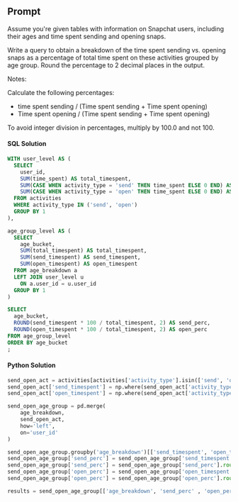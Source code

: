 
## Prompt

Assume you're given tables with information on Snapchat users, including their ages and time spent sending and opening snaps.

Write a query to obtain a breakdown of the time spent sending vs. opening snaps as a percentage of total time spent on these activities grouped by age group. Round the percentage to 2 decimal places in the output.

Notes:

Calculate the following percentages:
* time spent sending / (Time spent sending + Time spent opening)
* Time spent opening / (Time spent sending + Time spent opening)

To avoid integer division in percentages, multiply by 100.0 and not 100.


#### SQL Solution

```sql
WITH user_level AS (
  SELECT
    user_id,
    SUM(time_spent) AS total_timespent,
    SUM(CASE WHEN activity_type = 'send' THEN time_spent ELSE 0 END) AS send_timespent,
    SUM(CASE WHEN activity_type = 'open' THEN time_spent ELSE 0 END) AS open_timespent
  FROM activities
  WHERE activity_type IN ('send', 'open')
  GROUP BY 1
),

age_group_level AS (
  SELECT
    age_bucket,
    SUM(total_timespent) AS total_timespent,
    SUM(send_timespent) AS send_timespent,
    SUM(open_timespent) AS open_timespent
  FROM age_breakdown a
  LEFT JOIN user_level u
    ON a.user_id = u.user_id
  GROUP BY 1
)

SELECT
  age_bucket,
  ROUND(send_timespent * 100 / total_timespent, 2) AS send_perc,
  ROUND(open_timespent * 100 / total_timespent, 2) AS open_perc
FROM age_group_level
ORDER BY age_bucket
;
```

#### Python Solution

```python
send_open_act = activities[activities['activity_type'].isin(['send', 'open'])]
send_open_act['send_timespent'] = np.where(send_open_act['activity_type'] == 'send', time_spent, 0)
send_open_act['open_timespent'] = np.where(send_open_act['activity_type'] == 'open', time_spent, 0)

send_open_age_group = pd.merge(
    age_breakdown,
    send_open_act,
    how='left',
    on='user_id'
)

send_open_age_group.groupby('age_breakdown')[['send_timespent', 'open_timespent', 'time_spent']].sum().reset_index()
send_open_age_group['send_perc'] = send_open_age_group['send_timespent'] * 100 / send_open_age_group['time_spent'] * 100
send_open_age_group['send_perc'] = send_open_age_group['send_perc'].round(2)
send_open_age_group['open_perc'] = send_open_age_group['open_timespent'] * 100 / send_open_age_group['time_spent'] * 100
send_open_age_group['open_perc'] = send_open_age_group['open_perc'].round(2)

results = send_open_age_group[['age_breakdown', 'send_perc' , 'open_perc']].sort_values('age_breakdown')
```
